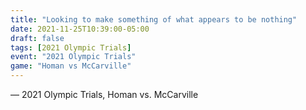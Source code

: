 ```yaml
---
title: "Looking to make something of what appears to be nothing"
date: 2021-11-25T10:39:00-05:00
draft: false
tags: [2021 Olympic Trials]
event: "2021 Olympic Trials"
game: "Homan vs McCarville"
---
```

— 2021 Olympic Trials, Homan vs. McCarville
<!--more--> 
